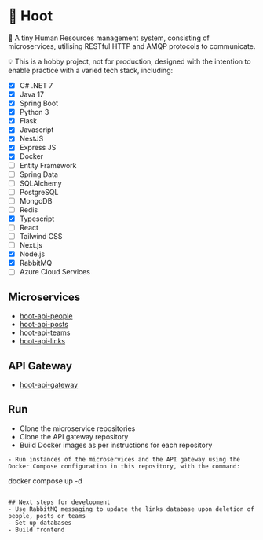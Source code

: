 # 🦉 Hoot
🌱 A tiny Human Resources management system, consisting of microservices, utilising RESTful HTTP and AMQP protocols to communicate.

💡 This is a hobby project, not for production, designed with the intention to enable practice with a varied tech stack, including:
- [x] C# .NET 7
- [x] Java 17
- [x] Spring Boot
- [x] Python 3
- [x] Flask
- [x] Javascript
- [x] NestJS
- [x] Express JS
- [x] Docker
- [ ] Entity Framework
- [ ] Spring Data
- [ ] SQLAlchemy
- [ ] PostgreSQL
- [ ] MongoDB
- [ ] Redis
- [x] Typescript
- [ ] React
- [ ] Tailwind CSS
- [ ] Next.js
- [x] Node.js
- [x] RabbitMQ
- [ ] Azure Cloud Services

## Microservices
- [hoot-api-people](https://github.com/chrisashwalker/hoot-api-people)
- [hoot-api-posts](https://github.com/chrisashwalker/hoot-api-posts)
- [hoot-api-teams](https://github.com/chrisashwalker/hoot-api-teams)
- [hoot-api-links](https://github.com/chrisashwalker/hoot-api-links)

## API Gateway
- [hoot-api-gateway](https://github.com/chrisashwalker/hoot-api-gateway)

## Run
- Clone the microservice repositories
- Clone the API gateway repository
- Build Docker images as per instructions for each repository
```
- Run instances of the microservices and the API gateway using the Docker Compose configuration in this repository, with the command:
```
docker compose up -d
```

## Next steps for development
- Use RabbitMQ messaging to update the links database upon deletion of people, posts or teams
- Set up databases
- Build frontend
